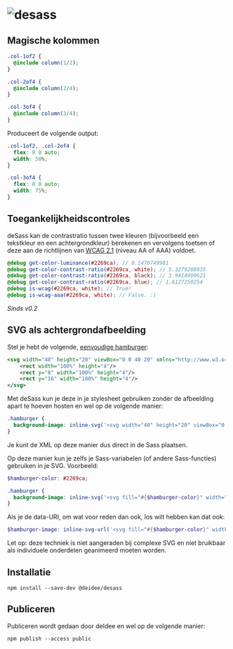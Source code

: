 # ![desass](https://deidee.com/logo.svg?str=deSass)

## Magische kolommen

```SCSS
.col-1of2 {
  @include column(1/2);
}

.col-2of4 {
  @include column(2/4);
}

.col-3of4 {
  @include column(3/4);
}
```

Produceert de volgende output:

```CSS
.col-1of2, .col-2of4 {
  flex: 0 0 auto;
  width: 50%;
}

.col-3of4 {
  flex: 0 0 auto;
  width: 75%;
}
```

## Toegankelijkheidscontroles

deSass kan de contrastratio tussen twee kleuren (bijvoorbeeld een tekstkleur en een achtergrondkleur) berekenen en vervolgens toetsen of deze aan de richtlijnen van [WCAG 2.1](https://www.w3.org/TR/WCAG21/) (niveau AA of AAA) voldoet.

```scss
@debug get-color-luminance(#2269ca); // 0.1470749981
@debug get-color-contrast-ratio(#2269ca, white); // 5.3279208935
@debug get-color-contrast-ratio(#2269ca, black); // 3.9414999621
@debug get-color-contrast-ratio(#2269ca, blue); // 1.6127250254
@debug is-wcag(#2269ca, white); // True!
@debug is-wcag-aaa(#2269ca, white); // False. :(
```

_Sinds v0.2_

## SVG als achtergrondafbeelding

Stel je hebt de volgende, [eenvoudige hamburger](https://gist.github.com/acjbizar/7f1f1858a661029ea027bdeaea013944):

```svg
<svg width="40" height="20" viewBox="0 0 40 20" xmlns="http://www.w3.org/2000/svg">
    <rect width="100%" height="4"/>
    <rect y="8" width="100%" height="4"/>
    <rect y="16" width="100%" height="4"/>
</svg>
```

Met deSass kun je deze in je stylesheet gebruiken zonder de afbeelding apart te hoeven hosten en wel op de volgende manier:

```scss
.hamburger {
  background-image: inline-svg('<svg width="40" height="20" viewBox="0 0 40 20" xmlns="http://www.w3.org/2000/svg"><rect width="100%" height="4"/><rect y="8" width="100%" height="4"/><rect y="16" width="100%" height="4"/></svg>');
}
```

Je kunt de XML op deze manier dus direct in de Sass plaatsen.

Op deze manier kun je zelfs je Sass-variabelen (of andere Sass-functies) gebruiken in je SVG. Voorbeeld:

```scss
$hamburger-color: #2269ca;

.hamburger {
  background-image: inline-svg('<svg fill="#{$hamburger-color}" width="40" height="20" viewBox="0 0 40 20" xmlns="http://www.w3.org/2000/svg"><rect width="100%" height="4"/><rect y="8" width="100%" height="4"/><rect y="16" width="100%" height="4"/></svg>');
}
```
Als je de data-URI, om wat voor reden dan ook, los wilt hebben kan dat ook:

```scss
$hamburger-image: inline-svg-url('<svg fill="#{$hamburger-color}" width="40" height="20" viewBox="0 0 40 20" xmlns="http://www.w3.org/2000/svg"><rect width="100%" height="4"/><rect y="8" width="100%" height="4"/><rect y="16" width="100%" height="4"/></svg>');
```

Let op: deze techniek is niet aangeraden bij complexe SVG en niet bruikbaar als individuele onderdelen geanimeerd moeten worden.

## Installatie

```shell
npm install --save-dev @deidee/desass
```

## Publiceren

Publiceren wordt gedaan door deIdee en wel op de volgende manier:

```shell
npm publish --access public
```
